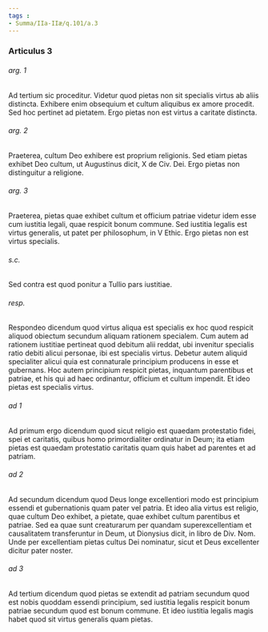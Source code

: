 ```yaml
---
tags : 
- Summa/IIa-IIæ/q.101/a.3
---
```


### Articulus 3

###### arg. 1
Ad tertium sic proceditur. Videtur quod pietas non sit specialis virtus ab aliis distincta. Exhibere enim obsequium et cultum aliquibus ex amore procedit. Sed hoc pertinet ad pietatem. Ergo pietas non est virtus a caritate distincta.

###### arg. 2
Praeterea, cultum Deo exhibere est proprium religionis. Sed etiam pietas exhibet Deo cultum, ut Augustinus dicit, X de Civ. Dei. Ergo pietas non distinguitur a religione.

###### arg. 3
Praeterea, pietas quae exhibet cultum et officium patriae videtur idem esse cum iustitia legali, quae respicit bonum commune. Sed iustitia legalis est virtus generalis, ut patet per philosophum, in V Ethic. Ergo pietas non est virtus specialis.

###### s.c.
Sed contra est quod ponitur a Tullio pars iustitiae.

###### resp.
Respondeo dicendum quod virtus aliqua est specialis ex hoc quod respicit aliquod obiectum secundum aliquam rationem specialem. Cum autem ad rationem iustitiae pertineat quod debitum alii reddat, ubi invenitur specialis ratio debiti alicui personae, ibi est specialis virtus. Debetur autem aliquid specialiter alicui quia est connaturale principium producens in esse et gubernans. Hoc autem principium respicit pietas, inquantum parentibus et patriae, et his qui ad haec ordinantur, officium et cultum impendit. Et ideo pietas est specialis virtus.

###### ad 1
Ad primum ergo dicendum quod sicut religio est quaedam protestatio fidei, spei et caritatis, quibus homo primordialiter ordinatur in Deum; ita etiam pietas est quaedam protestatio caritatis quam quis habet ad parentes et ad patriam.

###### ad 2
Ad secundum dicendum quod Deus longe excellentiori modo est principium essendi et gubernationis quam pater vel patria. Et ideo alia virtus est religio, quae cultum Deo exhibet, a pietate, quae exhibet cultum parentibus et patriae. Sed ea quae sunt creaturarum per quandam superexcellentiam et causalitatem transferuntur in Deum, ut Dionysius dicit, in libro de Div. Nom. Unde per excellentiam pietas cultus Dei nominatur, sicut et Deus excellenter dicitur pater noster.

###### ad 3
Ad tertium dicendum quod pietas se extendit ad patriam secundum quod est nobis quoddam essendi principium, sed iustitia legalis respicit bonum patriae secundum quod est bonum commune. Et ideo iustitia legalis magis habet quod sit virtus generalis quam pietas.

